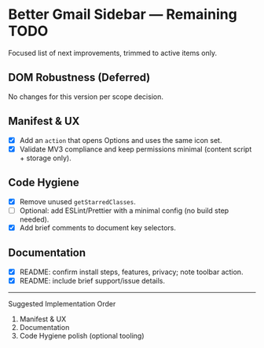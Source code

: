 # Better Gmail Sidebar — Remaining TODO

Focused list of next improvements, trimmed to active items only.

## DOM Robustness (Deferred)
No changes for this version per scope decision.

## Manifest & UX
- [x] Add an `action` that opens Options and uses the same icon set.
- [x] Validate MV3 compliance and keep permissions minimal (content script + storage only).

## Code Hygiene
- [x] Remove unused `getStarredClasses`.
- [ ] Optional: add ESLint/Prettier with a minimal config (no build step needed).
- [x] Add brief comments to document key selectors.

## Documentation
- [x] README: confirm install steps, features, privacy; note toolbar action.
- [x] README: include brief support/issue details.

---

Suggested Implementation Order
1. Manifest & UX
2. Documentation
3. Code Hygiene polish (optional tooling)
